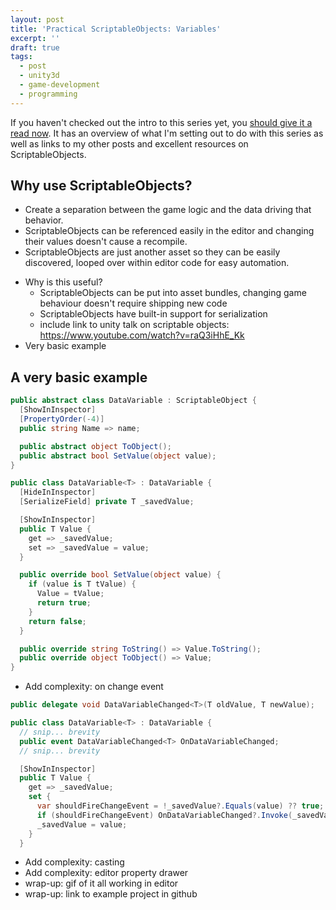 ```yaml
---
layout: post
title: 'Practical ScriptableObjects: Variables'
excerpt: ''
draft: true
tags:
  - post
  - unity3d
  - game-development
  - programming
---
```


If you haven't checked out the intro to this series yet, you [should give it a read now](/post/practical-scriptableobjects). It has an overview of what I'm setting out to do with this series as well as links to my other posts and excellent resources on ScriptableObjects.

## Why use ScriptableObjects?

- Create a separation between the game logic and the data driving that behavior.
- ScriptableObjects can be referenced easily in the editor and changing their values doesn't cause a recompile.
- ScriptableObjects are just another asset so they can be easily discovered, looped over within editor code for easy automation.

* Why is this useful?
  - ScriptableObjects can be put into asset bundles, changing game behaviour doesn't require shipping new code
  - ScriptableObjects have built-in support for serialization
  - include link to unity talk on scriptable objects: https://www.youtube.com/watch?v=raQ3iHhE_Kk
* Very basic example

## A very basic example

```csharp
public abstract class DataVariable : ScriptableObject {
  [ShowInInspector]
  [PropertyOrder(-4)]
  public string Name => name;

  public abstract object ToObject();
  public abstract bool SetValue(object value);
}

public class DataVariable<T> : DataVariable {
  [HideInInspector]
  [SerializeField] private T _savedValue;

  [ShowInInspector]
  public T Value {
    get => _savedValue;
    set => _savedValue = value;
  }

  public override bool SetValue(object value) {
    if (value is T tValue) {
      Value = tValue;
      return true;
    }
    return false;
  }

  public override string ToString() => Value.ToString();
  public override object ToObject() => Value;
}
```

- Add complexity: on change event

```csharp
public delegate void DataVariableChanged<T>(T oldValue, T newValue);

public class DataVariable<T> : DataVariable {
  // snip... brevity
  public event DataVariableChanged<T> OnDataVariableChanged;
  // snip... brevity

  [ShowInInspector]
  public T Value {
    get => _savedValue;
    set {
      var shouldFireChangeEvent = !_savedValue?.Equals(value) ?? true;
      if (shouldFireChangeEvent) OnDataVariableChanged?.Invoke(_savedValue, value);
      _savedValue = value;
    }
  }

```

- Add complexity: casting
- Add complexity: editor property drawer
- wrap-up: gif of it all working in editor
- wrap-up: link to example project in github
